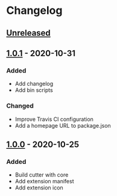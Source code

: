 # Changelog

## [Unreleased]

## [1.0.1] - 2020-10-31
### Added
- Add changelog
- Add bin scripts

### Changed
- Improve Travis CI configuration
- Add a homepage URL to package.json

## [1.0.0] - 2020-10-25
### Added
- Build cutter with core
- Add extension manifest
- Add extension icon

[Unreleased]: https://github.com/plumthedev/cutter/compare/1.0.1...HEAD
[1.0.1]: https://github.com/plumthedev/cutter/compare/1.0.0...1.0.1
[1.0.0]: https://github.com/plumthedev/cutter/releases/tag/1.0.0
